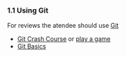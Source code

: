 ### 1.1 Using Git
For reviews the atendee should use [Git](https://git-scm.com/book/en/v2)

- [Git Crash Course](https://www.youtube.com/watch?v=HkdAHXoRtos) or [play a game](https://learngitbranching.js.org)
- [Git Basics](https://git-scm.com/book/en/v2/Git-Basics-Getting-a-Git-Repository)
